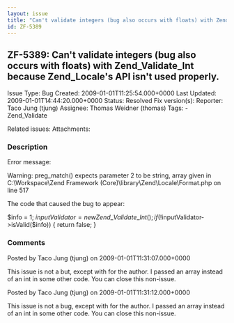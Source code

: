 ```yaml
---
layout: issue
title: "Can't validate integers (bug also occurs with floats) with Zend_Validate_Int because Zend_Locale's API isn't used properly."
id: ZF-5389
---
```


ZF-5389: Can't validate integers (bug also occurs with floats) with Zend\_Validate\_Int because Zend\_Locale's API isn't used properly.
---------------------------------------------------------------------------------------------------------------------------------------

 Issue Type: Bug Created: 2009-01-01T11:25:54.000+0000 Last Updated: 2009-01-01T14:44:20.000+0000 Status: Resolved Fix version(s): 
 Reporter:  Taco Jung (tjung)  Assignee:  Thomas Weidner (thomas)  Tags: - Zend\_Validate
 
 Related issues: 
 Attachments: 
### Description

Error message:

Warning: preg\_match() expects parameter 2 to be string, array given in C:\\Workspace\\Zend Framework (Core)\\library\\Zend\\Locale\\Format.php on line 517

The code that caused the bug to appear:

$info = 1; $inputValidator = new Zend\_Validate\_Int(); if (!$inputValidator->isValid($info)) { return false; }

 

 

### Comments

Posted by Taco Jung (tjung) on 2009-01-01T11:31:07.000+0000

This issue is not a but, except with for the author. I passed an array instead of an int in some other code. You can close this non-issue.

 

 

Posted by Taco Jung (tjung) on 2009-01-01T11:31:12.000+0000

This issue is not a bug, except with for the author. I passed an array instead of an int in some other code. You can close this non-issue.

 

 